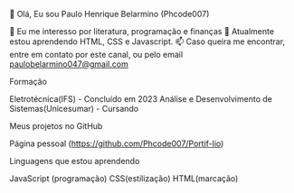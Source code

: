
👋 Olá, Eu sou Paulo Henrique Belarmino (Phcode007)

👀 Eu me interesso por literatura, programação e finanças
🌱 Atualmente estou aprendendo HTML, CSS e Javascript.
📫 Caso queira me encontrar, entre em contato por este canal, ou pelo email paulobelarmino047@gmail.com

Formação

Eletrotécnica(IFS) - Concluído em 2023
Análise e Desenvolvimento de Sistemas(Unicesumar) - Cursando

Meus projetos no GitHub

Página pessoal (https://github.com/Phcode007/Portif-lio)

Linguagens que estou aprendendo

JavaScript (programação)
CSS(estilização)
HTML(marcação)

